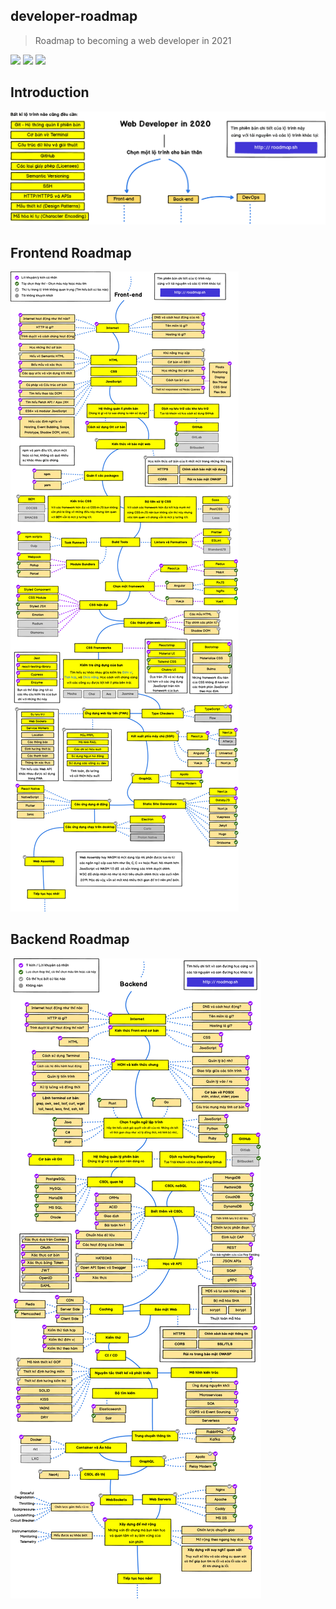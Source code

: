 ## developer-roadmap

> Roadmap to becoming a web developer in 2021

[![](https://img.shields.io/badge/-Roadmaps%20-0a0a0a.svg?style=flat&colorA=0a0a0a)](http://roadmap.sh)
[![](https://img.shields.io/badge/-Guides-0a0a0a.svg?style=flat&colorA=0a0a0a)](http://roadmap.sh/guides)
[![](https://img.shields.io/badge/%E2%9D%A4-YouTube%20Channel-0a0a0a.svg?style=flat&colorA=0a0a0a)](https://www.youtube.com/channel/UCA0H2KIWgWTwpTFjSxp0now?sub_confirmation=1)

## Introduction

![](./img/intro-map.png)

## Frontend Roadmap

![](./img/frontend-map.png)

## Backend Roadmap

![](./img/backend-map.png)

<!-- ## DevOps Roadmap

![](./img/devops-map.png) -->
